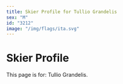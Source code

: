```yaml
---
title: Skier Profile for Tullio Grandelis
sex: "M"
id: "3212"
image: "/img/flags/ita.svg" 
---
```


# Skier Profile

This page is for: Tullio Grandelis.
    